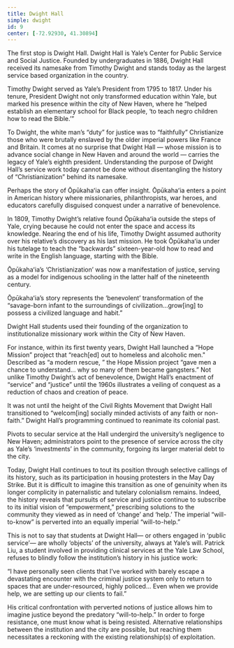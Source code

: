 ```yaml
---
title: Dwight Hall
simple: dwight
id: 9
center: [-72.92930, 41.30894]
---
```


The first stop is Dwight Hall. Dwight Hall is Yale’s Center for Public
Service and Social Justice. Founded by undergraduates in 1886, Dwight
Hall received its namesake from Timothy Dwight and stands today as the
largest service based organization in the country.

Timothy Dwight served as Yale’s President from 1795 to 1817. Under his
tenure, President Dwight not only transformed education within Yale,
but marked his presence within the city of New Haven, where he “helped
establish an elementary school for Black people, ‘to teach negro
children how to read the Bible.’”

To Dwight, the white man’s “duty” for justice was to “faithfully”
Christianize those who were brutally enslaved by the older imperial
powers like France and Britain. It comes at no surprise that Dwight
Hall — whose mission is to advance social change in New Haven and
around the world — carries the legacy of Yale’s eighth president.
Understanding the purpose of Dwight Hall’s service work today cannot
be done without disentangling the history of “Christianization” behind
its namesake.

Perhaps the story of Ōpūkahaʻia can offer insight. Ōpūkahaʻia enters a
point in American history where missionaries, philanthropists, war
heroes, and educators carefully disguised conquest under a narrative
of benevolence.

In 1809, Timothy Dwight’s relative found Ōpūkahaʻia outside the steps
of Yale, crying because he could not enter the space and access its
knowledge. Nearing the end of his life, Timothy Dwight assumed
authority over his relative’s discovery as his last mission. He took
Ōpūkahaʻia under his tutelage to teach the “backwards”
sixteen-year-old how to read and write in the English language,
starting with the Bible.

Ōpūkahaʻia’s ‘Christianization’ was now a manifestation of justice,
serving as a model for indigenous schooling in the latter half of the
nineteenth century.

Ōpūkahaʻia’s story represents the ‘benevolent’ transformation of the
“savage-born infant to the surroundings of civilization...grow[ing] to
possess a civilized language and habit.”

Dwight Hall students used their founding of the organization to
institutionalize missionary work within the City of New Haven.

For instance, within its first twenty years, Dwight Hall launched a
“Hope Mission” project that “reach[ed] out to homeless and alcoholic
men." Described as “a modern rescue, ” the Hope Mission project “gave
men a chance to understand... why so many of them became gangsters.”
Not unlike Timothy Dwight’s act of benevolence, Dwight Hall’s
enactment of “service” and “justice” until the 1960s illustrates a
veiling of conquest as a reduction of chaos and creation of peace.

It was not until the height of the Civil Rights Movement that Dwight
Hall transitioned to “welcom[ing] socially minded activists of any
faith or non- faith.” Dwight Hall’s programming continued to reanimate
its colonial past.

Pivots to secular service at the Hall undergird the university’s
negligence to New Haven; administrators point to the presence of
service across the city as Yale’s ‘investments’ in the community,
forgoing its larger material debt to the city.

Today, Dwight Hall continues to tout its position through selective
callings of its history, such as its participation in housing
protesters in the May Day Strike. But it is difficult to imagine this
transition as one of genuinity when its longer complicity in
paternalistic and tutelary colonialism remains. Indeed, the history
reveals that pursuits of service and justice continue to subscribe to
its initial vision of “empowerment,” prescribing solutions to the
community they viewed as in need of ‘change’ and ‘help.’ The imperial
“will-to-know” is perverted into an equally imperial “will-to-help.”

This is not to say that students at Dwight Hall— or others engaged in
‘public service’— are wholly ‘objects’ of the university, always at
Yale’s will. Patrick Liu, a student involved in providing clinical
services at the Yale Law School, refuses to blindly follow the
institution’s history in his justice work:

“I have personally seen clients that I’ve worked with barely escape a
devastating encounter with the criminal justice system only to return
to spaces that are under-resourced, highly policed... Even when we
provide help, we are setting up our clients to fail.”

His critical confrontation with perverted notions of justice allows
him to imagine justice beyond the predatory “will-to-help.” In order
to forge resistance, one must know what is being resisted. Alternative
relationships between the institution and the city are possible, but
reaching them necessitates a reckoning with the existing
relationship(s) of exploitation.
